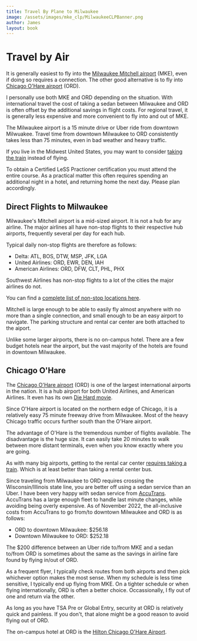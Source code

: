 ```yaml
---
title: Travel By Plane to Milwaukee
image: /assets/images/mke_clp/MilwaukeeCLPBanner.png
author: James
layout: book
---
```


# Travel by Air

It is generally easiest to fly into the [Milwaukee Mitchell airport](https://www.mitchellairport.com/) (MKE), even if doing so requires a connection. The other good alternative is to fly into [Chicago O'Hare airport](https://www.flychicago.com/ohare/home/pages/default.aspx) (ORD).

I personally use both MKE and ORD depending on the situation. With international travel the cost of taking a sedan between Milwaukee and ORD is often offset by the additional savings in flight costs. For regional travel, it is generally less expensive and more convenient to fly into and out of MKE.

The Milwaukee airport is a 15 minute drive or Uber ride from downtown Milwuakee. Travel time from downtown Milwaukee to ORD consistently takes less than 75 minutes, even in bad weather and heavy traffic.

If you live in the Midwest United States, you may want to consider [taking the train]({{site.url}}{{site.baseurl}}/mke_clp/train) instead of flying.

To obtain a Certified LeSS Practioner certification you must attend the entire course. As a practical matter this often requires spending an additional night in a hotel, and returning home the next day. Please plan accordingly.


## Direct Flights to Milwaukee

Milwaukee's Mitchell airport is a mid-sized airport. It is not a hub for any airline. The major airlines all have non-stop flights to their respective hub airports, frequently several per day for each hub.

Typical daily non-stop flights are therefore as follows:
* Delta: ATL, BOS, DTW, MSP, JFK, LGA
* United Airlines: ORD, EWR, DEN, IAH
* American Airlines: ORD, DFW, CLT, PHL, PHX

Southwest Airlines has non-stop flights to a lot of the cities the major airlines do not.

You can find a [complete list of non-stop locations here](https://www.mitchellairport.com/flights-airlines/cities-served-nonstop).

Mitchell is large enough to be able to easily fly almost anywhere with no more than a single connection, and small enough to be an easy airport to navigate. The parking structure and rental car center are both attached to the aiport.

Unlike some larger airports, there is no on-campus hotel. There are a few budget hotels near the airport, but the vast majority of the hotels are found in downtown Milwaukee.

## Chicago O'Hare

The [Chicago O'Hare airport](https://www.flychicago.com/ohare/home/pages/default.aspx) (ORD) is one of the largest international airports in the nation. It is a hub airport for both United Airlines, and American Airlines. It even has its own [Die Hard movie](https://www.imdb.com/title/tt0099423/).

Since O'Hare airport is located on the northern edge of Chicago, it is a relatively easy 75 minute freeway drive from Milwaukee. Most of the heavy Chicago traffic occurs further south than the O'Hare airport.

The advantage of O'Hare is the tremendous number of flights available. The disadvantage is the huge size. It can easily take 20 minutes to walk between more distant terminals, even when you know exactly where you are going.

As with many big airports, getting to the rental car center [requires taking a train](https://www.flychicago.com/ohare/ServicesAmenities/services/Pages/transitupdate.aspx). Which is at least better than taking a rental center bus.

Since traveling from Milwaukee to ORD requires crossing the Wisconsin/Illinois state line, you are better off using a sedan service than an Uber. I have been very happy with sedan service from [AccuTrans](https://accutransgroup.com/). AccuTrans has a large enough fleet to handle last minute changes, while avoiding being overly expensive. As of November 2022, the all-inclusive costs from AccuTrans to go from/to downtown Milwaukee and ORD is as follows:

* ORD to downtown Milwaukee: $256.18
* Downtown Milwaukee to ORD: $252.18

The $200 difference between an Uber ride to/from MKE and a sedan to/from ORD is sometimes about the same as the savings in airline fare found by flying in/out of ORD.

As a frequent flyer, I typically check routes from both airports and then pick whichever option makes the most sense. When my schedule is less time sensitive, I typically end up flying from MKE. On a tighter schedule or when flying internationally, ORD is often a better choice. Occassionally, I fly out of one and return via the other.

As long as you have TSA Pre or Global Entry, security at ORD is relatively quick and painless. If you don't, that alone might be a good reason to avoid flying out of ORD.

The on-campus hotel at ORD is the [Hilton Chicago O'Hare Airport](https://www.hilton.com/en/hotels/chiohhh-hilton-chicago-ohare-airport/).





